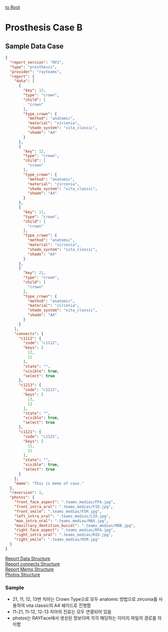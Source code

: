 [to Root](./report.md)

# Prosthesis Case B


## Sample Data Case

```JSON
{
  "report_version": "RV1",
  "type": "prosthesis",
  "provider": "rayteams",
  "report": {
    "data": [
      {
        "key": 13,
        "type": "crown",
        "child": [
          "crown"
        ],
        "type_crown": {
          "method": "anatomic",
          "material": "zirconia",
          "shade_system": "vita_classic",
          "shade": "A4"
        }
      },
      {
        "key": 12,
        "type": "crown",
        "child": [
          "crown"
        ],
        "type_crown": {
          "method": "anatomic",
          "material": "zirconia",
          "shade_system": "vita_classic",
          "shade": "A4"
        }
      },
      {
        "key": 11,
        "type": "crown",
        "child": [
          "crown"
        ],
        "type_crown": {
          "method": "anatomic",
          "material": "zirconia",
          "shade_system": "vita_classic",
          "shade": "A4"
        }
      },
      {
        "key": 21,
        "type": "crown",
        "child": [
          "crown"
        ],
        "type_crown": {
          "method": "anatomic",
          "material": "zirconia",
          "shade_system": "vita_classic",
          "shade": "A4"
        }
      }
    ],
    "connects": {
      "c1112": {
        "code": "c1112",
        "keys": [
          12,
          11
        ],
        "state": "",
        "visible": true,
        "select": true
      },
      "c1213": {
        "code": "c1213",
        "keys": [
          13,
          12
        ],
        "state": "",
        "visible": true,
        "select": true
      },
      "c1121": {
        "code": "c1121",
        "keys": [
          11,
          21
        ],
        "state": "",
        "visible": true,
        "select": true
      }
    },
    "memo": "This is memo of case."
  },
  "reversion": 1,
  "photos": {
    "front_face_aspect": ".teams_medias/FFA.jpg",
    "front_intra_oral": ".teams_medias/FIO.jpg",
    "front_smile": ".teams_medias/FSM.jpg",
    "left_intra_oral": ".teams_medias/LIO.jpg",
    "max_intra_oral": ".teams_medias/MAX.jpg",
    "maxillary_dentition_buccal": ".teams_medias/MDB.jpg",
    "right_face_aspect": ".teams_medias/RFA.jpg",
    "right_intra_oral": ".teams_medias/RIO.jpg",
    "right_smile": ".teams_medias/RSM.jpg"
  }
}
```
[Report Data Structure](./prosthesis-report-data-structure.md)   
[Report connects Structure](./prosthesis-report-connects-structure.md)   
[Report Memo Structure](./default-report-memo-structure.md)   
[Photos Structure](./rayface-photos-structure.md)   

### Sample
 - 21, 11, 12, 13번 치아는 Crown Type으로 모두 anatomic 방법으로 zirconia를 사용하여 vita classic의 A4 쉐이드로 진행함
 - 11-21, 11-12, 12-13 치아의 진료는 모두 연결되어 있음
 - photos는 RAYFace에서 생성된 정보이며 각각 해당하는 이미지 파일의 경로를 의미함